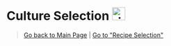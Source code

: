 # Culture Selection <img src="https://cdn-icons-png.flaticon.com/512/999/999740.png" alt="rice bowl logo" width="30" height="30">

> [Go back to Main Page](../rice.md) | [Go to "Recipe Selection"](../Recipes/Recipe_Selection.md)
